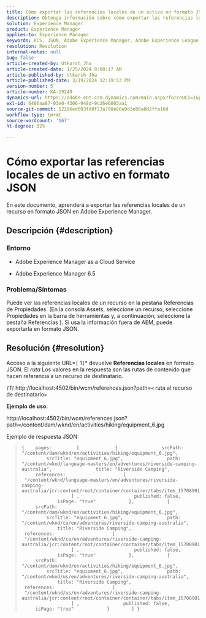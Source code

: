 ```yaml
---
title: Cómo exportar las referencias locales de un activo en formato JSON
description: Obtenga información sobre cómo exportar las referencias locales de un recurso en formato JSON en Adobe Experience Manager
solution: Experience Manager
product: Experience Manager
applies-to: Experience Manager
keywords: KCS, JSON, Adobe Experience Manager, Adobe Experience League AEM, Propiedades,
resolution: Resolution
internal-notes: null
bug: false
article-created-by: Utkarsh Jha
article-created-date: 1/25/2024 9:08:17 AM
article-published-by: Utkarsh Jha
article-published-date: 3/19/2024 12:19:53 PM
version-number: 5
article-number: KA-19249
dynamics-url: https://adobe-ent.crm.dynamics.com/main.aspx?forceUCI=1&pagetype=entityrecord&etn=knowledgearticle&id=4ccfb441-61bb-ee11-a569-6045bd006b3d
exl-id: 6406aa87-03e0-4306-948d-9c26e6003aa1
source-git-commit: 52296ed003fd0f23a798e80e0d3e86a0d2ffa16d
workflow-type: tm+mt
source-wordcount: '167'
ht-degree: 32%

---
```


# Cómo exportar las referencias locales de un activo en formato JSON


En este documento, aprenderá a exportar las referencias locales de un recurso en formato JSON en Adobe Experience Manager.

## Descripción {#description}


### <b>Entorno</b>

- Adobe Experience Manager as a Cloud Service


- Adobe Experience Manager 6.5


### <b>Problema/Síntomas</b>

Puede ver las referencias locales de un recurso en la pestaña Referencias de Propiedades. (En la consola Assets, seleccione un recurso, seleccione Propiedades en la barra de herramientas y, a continuación, seleccione la pestaña Referencias ). Si usa la información fuera de AEM, puede exportarla en formato JSON.


## Resolución {#resolution}


Acceso a la siguiente URL*`[` 1`]`* devuelve <b>Referencias locales</b> en formato JSON. El *ruta* Los valores en la respuesta son las rutas de contenido que hacen referencia a un recurso de destinatario.

*`[`1`]`<b>* </b>http://localhost:4502/bin/wcm/references.json?path=`<` ruta al recurso de destinatario`>`



<b>Ejemplo de uso:</b>

http://localhost:4502/bin/wcm/references.json?path=/content/dam/wknd/en/activities/hiking/equipment_6.jpg

Ejemplo de respuesta JSON:


> ```
> {    pages:         [             {                srcPath: "/content/dam/wknd/en/activities/hiking/equipment_6.jpg",                srcTitle: "equipment_6.jpg",                path: "/content/wknd/language-masters/en/adventures/riverside-camping-australia",                title: "Riverside Camping",                references:                     [                         "/content/wknd/language-masters/en/adventures/riverside-camping-australia/jcr:content/root/container/container/tabs/item_1570890147607/par0/image/fileReference"                    ] ,                    published: false,                    isPage: "true"            },            {                srcPath: "/content/dam/wknd/en/activities/hiking/equipment_6.jpg",                srcTitle: "equipment_6.jpg",                path: "/content/wknd/ca/en/adventures/riverside-camping-australia",                title: "Riverside Camping",                references:                     [                         "/content/wknd/ca/en/adventures/riverside-camping-australia/jcr:content/root/container/container/tabs/item_1570890147607/par0/image/fileReference"                    ] ,                    published: false,                    isPage: "true"            },            {                srcPath: "/content/dam/wknd/en/activities/hiking/equipment_6.jpg",                srcTitle: "equipment_6.jpg",                path: "/content/wknd/us/en/adventures/riverside-camping-australia",                title: "Riverside Camping",                references:                     [                         "/content/wknd/us/en/adventures/riverside-camping-australia/jcr:content/root/container/container/tabs/item_1570890147607/par0/image/fileReference"                    ] ,                published: false,                isPage: "true"            }        ] }
> ```
